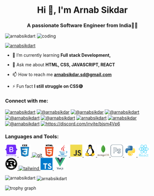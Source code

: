 <h1 align="center">Hi 👋, I'm Arnab Sikdar</h1>
<h3 align="center">A passionate Software Engineer from India🧑‍💻</h3>

<img align="right" alt="coding" width="400" src="https://raw.githubusercontent.com/anikakash/anikakash/main/assets/focus-animation.gif?raw=true">

<p align="left"> <img src="https://komarev.com/ghpvc/?username=arnabsikdart&label=Profile%20views&color=0e75b6&style=flat" alt="arnabsikdart" /> </p>

<p align="left"> <a href="https://twitter.com/arnabsikdart" target="blank"><img src="https://img.shields.io/twitter/follow/arnabsikdart?logo=twitter&style=for-the-badge" alt="arnabsikdart" /></a> </p>

- 🌱 I’m currently learning **Full stack Development,**

- 💬 Ask me about **HTML, CSS, JAVASCRIPT, REACT**

- 📫 How to reach me **arnabsikdar.sd@gmail.com**

- ⚡ Fun fact **I still struggle on CSS😅**

<h3 align="left">Connect with me:</h3>
<p align="left">
<a href="https://twitter.com/arnabsikdart" target="blank"><img align="center" src="https://raw.githubusercontent.com/rahuldkjain/github-profile-readme-generator/master/src/images/icons/Social/twitter.svg" alt="arnabsikdart" height="30" width="40" /></a>
<a href="https://linkedin.com/in/@arnabsikdar" target="blank"><img align="center" src="https://raw.githubusercontent.com/rahuldkjain/github-profile-readme-generator/master/src/images/icons/Social/linked-in-alt.svg" alt="@arnabsikdar" height="30" width="40" /></a>
<a href="https://stackoverflow.com/users/@arnabsikdar" target="blank"><img align="center" src="https://raw.githubusercontent.com/rahuldkjain/github-profile-readme-generator/master/src/images/icons/Social/stack-overflow.svg" alt="@arnabsikdar" height="30" width="40" /></a>
<a href="https://fb.com/@arnabsikdart" target="blank"><img align="center" src="https://raw.githubusercontent.com/rahuldkjain/github-profile-readme-generator/master/src/images/icons/Social/facebook.svg" alt="@arnabsikdart" height="30" width="40" /></a>
<a href="https://instagram.com/@arnabsikdart" target="blank"><img align="center" src="https://raw.githubusercontent.com/rahuldkjain/github-profile-readme-generator/master/src/images/icons/Social/instagram.svg" alt="@arnabsikdart" height="30" width="40" /></a>
<a href="https://medium.com/@arnabsikdart" target="blank"><img align="center" src="https://raw.githubusercontent.com/rahuldkjain/github-profile-readme-generator/master/src/images/icons/Social/medium.svg" alt="@arnabsikdart" height="30" width="40" /></a>
<a href="https://www.youtube.com/c/arnabsikdart" target="blank"><img align="center" src="https://raw.githubusercontent.com/rahuldkjain/github-profile-readme-generator/master/src/images/icons/Social/youtube.svg" alt="arnabsikdart" height="30" width="40" /></a>
<a href="https://www.codechef.com/users/arnabsikdar" target="blank"><img align="center" src="https://cdn.jsdelivr.net/npm/simple-icons@3.1.0/icons/codechef.svg" alt="arnabsikdar" height="30" width="40" /></a>
<a href="https://www.leetcode.com/@arnabsikdart" target="blank"><img align="center" src="https://raw.githubusercontent.com/rahuldkjain/github-profile-readme-generator/master/src/images/icons/Social/leet-code.svg" alt="@arnabsikdart" height="30" width="40" /></a>
<a href="https://discord.gg/https://discord.com/invite/bjsm4Vp6" target="blank"><img align="center" src="https://raw.githubusercontent.com/rahuldkjain/github-profile-readme-generator/master/src/images/icons/Social/discord.svg" alt="https://discord.com/invite/bjsm4Vp6" height="30" width="40" /></a>
</p>

<h3 align="left">Languages and Tools:</h3>
<p align="left"> <a href="https://getbootstrap.com" target="_blank" rel="noreferrer"> <img src="https://raw.githubusercontent.com/devicons/devicon/master/icons/bootstrap/bootstrap-plain-wordmark.svg" alt="bootstrap" width="40" height="40"/> </a> <a href="https://www.w3schools.com/css/" target="_blank" rel="noreferrer"> <img src="https://raw.githubusercontent.com/devicons/devicon/master/icons/css3/css3-original-wordmark.svg" alt="css3" width="40" height="40"/> </a> <a href="https://git-scm.com/" target="_blank" rel="noreferrer"> <img src="https://www.vectorlogo.zone/logos/git-scm/git-scm-icon.svg" alt="git" width="40" height="40"/> </a> <a href="https://www.w3.org/html/" target="_blank" rel="noreferrer"> <img src="https://raw.githubusercontent.com/devicons/devicon/master/icons/html5/html5-original-wordmark.svg" alt="html5" width="40" height="40"/> </a> <a href="https://www.java.com" target="_blank" rel="noreferrer"> <img src="https://raw.githubusercontent.com/devicons/devicon/master/icons/java/java-original.svg" alt="java" width="40" height="40"/> </a> <a href="https://developer.mozilla.org/en-US/docs/Web/JavaScript" target="_blank" rel="noreferrer"> <img src="https://raw.githubusercontent.com/devicons/devicon/master/icons/javascript/javascript-original.svg" alt="javascript" width="40" height="40"/> </a> <a href="https://www.linux.org/" target="_blank" rel="noreferrer"> <img src="https://raw.githubusercontent.com/devicons/devicon/master/icons/linux/linux-original.svg" alt="linux" width="40" height="40"/> </a> <a href="https://www.mongodb.com/" target="_blank" rel="noreferrer"> <img src="https://raw.githubusercontent.com/devicons/devicon/master/icons/mongodb/mongodb-original-wordmark.svg" alt="mongodb" width="40" height="40"/> </a> <a href="https://www.photoshop.com/en" target="_blank" rel="noreferrer"> <img src="https://raw.githubusercontent.com/devicons/devicon/master/icons/photoshop/photoshop-line.svg" alt="photoshop" width="40" height="40"/> </a> <a href="https://www.python.org" target="_blank" rel="noreferrer"> <img src="https://raw.githubusercontent.com/devicons/devicon/master/icons/python/python-original.svg" alt="python" width="40" height="40"/> </a> <a href="https://reactjs.org/" target="_blank" rel="noreferrer"> <img src="https://raw.githubusercontent.com/devicons/devicon/master/icons/react/react-original-wordmark.svg" alt="react" width="40" height="40"/> </a> <a href="https://www.rust-lang.org" target="_blank" rel="noreferrer"> <img src="https://raw.githubusercontent.com/devicons/devicon/master/icons/rust/rust-plain.svg" alt="rust" width="40" height="40"/> </a> <a href="https://tailwindcss.com/" target="_blank" rel="noreferrer"> <img src="https://www.vectorlogo.zone/logos/tailwindcss/tailwindcss-icon.svg" alt="tailwind" width="40" height="40"/> </a> <a href="https://www.typescriptlang.org/" target="_blank" rel="noreferrer"> <img src="https://raw.githubusercontent.com/devicons/devicon/master/icons/typescript/typescript-original.svg" alt="typescript" width="40" height="40"/> </a> <a href="https://vuejs.org/" target="_blank" rel="noreferrer"> <img src="https://raw.githubusercontent.com/devicons/devicon/master/icons/vuejs/vuejs-original-wordmark.svg" alt="vuejs" width="40" height="40"/> </a> </p>

<p><img align="left" src="https://github-readme-stats.vercel.app/api/top-langs?username=arnabsikdart&show_icons=true&theme=synthwave&locale=en&layout=compact" alt="arnabsikdart" /></p>

<p>&nbsp;<img align="center" src="https://github-readme-stats.vercel.app/api?username=arnabsikdart&show_icons=true&theme=synthwave&locale=en" alt="arnabsikdart" /></p>

 <img src="https://github-profile-trophy.vercel.app?username=arnabsikdart&theme=dracula&column=-1&row=1&margin-h=8&no-bg=false&no-frame=false&order=4" height="150" alt="trophy graph"  />
